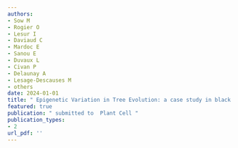 ```yaml
---
authors: 
- Sow M 
- Rogier O 
- Lesur I 
- Daviaud C 
- Mardoc E 
- Sanou E 
- Duvaux L 
- Civan P 
- Delaunay A 
- Lesage-Descauses M 
- others  
date: 2024-01-01
title: " Epigenetic Variation in Tree Evolution: a case study in black poplar (Populus nigra) "
featured: true
publication: " submitted to  Plant Cell "
publication_types:
- 2
url_pdf: ''
---
```

